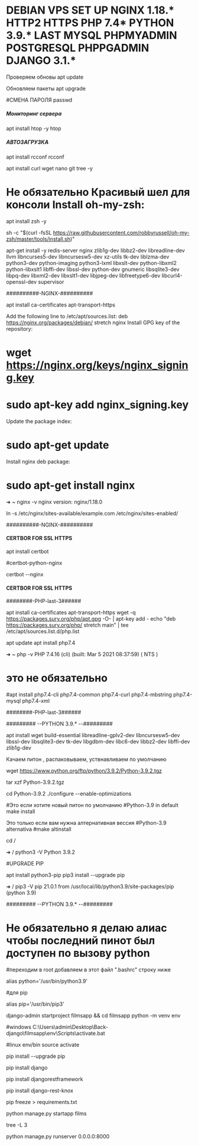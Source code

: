 # DEBIAN VPS SET UP NGINX 1.18.* HTTP2 HTTPS PHP 7.4*  PYTHON 3.9.* LAST MYSQL PHPMYADMIN POSTGRESQL PHPPGADMIN  DJANGO 3.1.*



Проверяем обновы
apt update

Обновляем пакеты
apt upgrade


#СМЕНА ПАРОЛЯ
passwd 

##### Мониторинг сервера 
apt install htop -y
htop

##### АВТОЗАГРУЗКА 

apt install rcconf
rcconf

apt install curl wget nano git  tree -y

# Не обязательно Красивый шел для консоли Install oh-my-zsh:

apt install zsh -y

sh -c "$(curl -fsSL https://raw.githubusercontent.com/robbyrussell/oh-my-zsh/master/tools/install.sh)"


apt-get install -y redis-server nginx zlib1g-dev libbz2-dev libreadline-dev llvm libncurses5-dev libncursesw5-dev xz-utils tk-dev liblzma-dev python3-dev python-imaging python3-lxml libxslt-dev python-libxml2 python-libxslt1 libffi-dev libssl-dev python-dev gnumeric libsqlite3-dev libpq-dev libxml2-dev libxslt1-dev libjpeg-dev libfreetype6-dev libcurl4-openssl-dev supervisor



##########-NGINX-##########

apt install ca-certificates apt-transport-https 

Add the following line to /etc/apt/sources.list:
deb https://nginx.org/packages/debian/ stretch nginx
Install GPG key of the repository:

# wget https://nginx.org/keys/nginx_signing.key
# sudo apt-key add nginx_signing.key
Update the package index:
# sudo apt-get update
Install nginx deb package:
# sudo apt-get install nginx

➜  ~ nginx -v
nginx version: nginx/1.18.0


ln -s /etc/nginx/sites-available/example.com /etc/nginx/sites-enabled/



##########-NGINX-##########

#### CERTBOR FOR SSL HTTPS #######

apt install certbot 

#certbot-python-nginx

certbot --nginx 

#### CERTBOR FOR SSL HTTPS #######



########-PHP-last-3######

apt install ca-certificates apt-transport-https 
wget -q https://packages.sury.org/php/apt.gpg -O- | apt-key add -
echo "deb https://packages.sury.org/php/ stretch main" | tee /etc/apt/sources.list.d/php.list

apt update
apt install php7.4


➜  ~ php -v
PHP 7.4.16 (cli) (built: Mar  5 2021 08:37:59) ( NTS )

# это не обязательно
#apt install php7.4-cli php7.4-common php7.4-curl php7.4-mbstring php7.4-mysql php7.4-xml

########-PHP-last-3######




######### --PYTHON 3.9.* --#########

apt install wget build-essential libreadline-gplv2-dev libncursesw5-dev \
     libssl-dev libsqlite3-dev tk-dev libgdbm-dev libc6-dev libbz2-dev libffi-dev zlib1g-dev 
     
Качаем питон , распаковываем, уствнавливаем по умолчанию

wget https://www.python.org/ftp/python/3.9.2/Python-3.9.2.tgz 

tar xzf Python-3.9.2.tgz 

cd Python-3.9.2
./configure --enable-optimizations 

#Это если хотите новый питон по умолчанию
#Python-3.9 in default
make install 

Это только если вам нужна алтернативная вессия
#Python-3.9 alternativa
#make altinstall 

cd /


➜  / python3 -V
Python 3.9.2


#UPGRADE PIP 

apt install python3-pip
pip3 install --upgrade pip

➜  / pip3 -V
pip 21.0.1 from /usr/local/lib/python3.9/site-packages/pip (python 3.9)


######### --PYTHON 3.9.* --#########




# Не обязательно я делаю алиас чтобы последний пинот был доступен по вызову python
#переходим в root добавляем в этот файл ".bashrc" строку ниже

alias python='/usr/bin/python3.9'

#для pip

alias pip='/usr/bin/pip3'


django-admin startproject filmsapp 
&& cd filmsapp
python -m venv env 

#windows C:\Users\admin\Desktop\Back-django\filmsapp\env\Scripts\activate.bat

#linux env/bin source activate

pip install --upgrade pip

pip install django

pip install djangorestframework

pip install django-rest-knox

pip freeze > requirements.txt

python manage.py startapp films

tree -L 3

python manage.py runserver 0.0.0.0:8000
